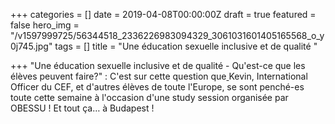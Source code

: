 +++
categories = []
date = 2019-04-08T00:00:00Z
draft = true
featured = false
hero_img = "/v1597999725/56344518_2336226983094329_3061031601405165568_o_y0j745.jpg"
tags = []
title = "Une éducation sexuelle inclusive et de qualité "

+++
"Une éducation sexuelle inclusive et de qualité - Qu'est-ce que les élèves peuvent faire?" : C'est sur cette question que[ ](https://www.facebook.com/kevin.karena?__cft__\[0\]=AZVSorwpwgCBDXDS6oS2qmv3XQFWQ_qC6QKi-khetPFR20qFlQW2932OmXO5tI29251BgdXdxsKmE3346Q_NOnZpN69lcoTyOanYaSMk8hgRl7O3ID4d015Y8zLv3rJ7mTLkDzwF10mmQUjtpF00Xf5POIDs2DGV3L3Qr25pEEJPyg&__tn__=-\]K-R)Kevin, International Officer du CEF, et d'autres élèves de toute l'Europe, se sont penché-es toute cette semaine à l'occasion d'une study session organisée par OBESSU ! Et tout ça… à Budapest !